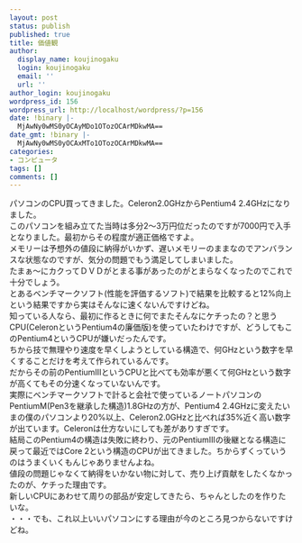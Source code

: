 ```yaml
---
layout: post
status: publish
published: true
title: 価値観
author:
  display_name: koujinogaku
  login: koujinogaku
  email: ''
  url: ''
author_login: koujinogaku
wordpress_id: 156
wordpress_url: http://localhost/wordpress/?p=156
date: !binary |-
  MjAwNy0wMS0yOCAyMDo1OTozOCArMDkwMA==
date_gmt: !binary |-
  MjAwNy0wMS0yOCAxMTo1OTozOCArMDkwMA==
categories:
- コンピュータ
tags: []
comments: []
---
```

<p>パソコンのCPU買ってきました。Celeron2.0GHzからPentium4 2.4GHzになりました。<br />
このパソコンを組み立てた当時は多分2～3万円位だったのですが7000円で入手となりました。最初からその程度が適正価格ですよ。<br />
メモリーは予想外の値段に納得がいかず、遅いメモリーのままなのでアンバランスな状態なのですが、気分の問題でもう満足してしまいました。<br />
たまぁ～にカクってＤＶＤがとまる事があったのがとまらなくなったのでこれで十分でしょう。<br />
とあるベンチマークソフト(性能を評価するソフト)で結果を比較すると12%向上という結果ですから実はそんなに速くないんですけどね。<br />
知っている人なら、最初に作るときに何でまたそんなにケチったの？と思うCPU(CeleronというPentium4の廉価版)を使っていたわけですが、どうしてもこのPentium4というCPUが嫌いだったんです。<br />
ちから技で無理やり速度を早くしようとしている構造で、何GHzという数字を早くすることだけを考えて作られているんです。<br />
だからその前のPentiumⅢというCPUと比べても効率が悪くて何GHzという数字が高くてもその分速くなっていないんです。<br />
実際にベンチマークソフトで計ると会社で使っているノートパソコンのPentiumM(Pen3を継承した構造)1.8GHzの方が、Pentium4 2.4GHzに変えたいまの僕のパソコンより20%以上、Celeron2.0GHzと比べれば35%近く高い数字が出ています。Celeronは仕方ないにしても差がありすぎです。<br />
結局このPentium4の構造は失敗に終わり、元のPentiumⅢの後継となる構造に戻って最近ではCore 2という構造のCPUが出てきました。ちからずくっていうのはうまくいくもんじゃありませんよね。<br />
値段の問題じゃなくて納得をいかない物に対して、売り上げ貢献をしたくなかったのが、ケチった理由です。<br />
新しいCPUにあわせて周りの部品が安定してきたら、ちゃんとしたのを作りたいな。<br />
・・・でも、これ以上いいパソコンにする理由が今のところ見つからないですけどね。</p>
